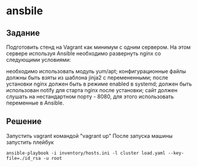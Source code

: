 # ansbile

## Задание 

Подготовить стенд на Vagrant как минимум с одним сервером. На этом сервере используя Ansible необходимо развернуть nginx со следующими условиями:

необходимо использовать модуль yum/apt;
конфигурационные файлы должны быть взяты из шаблона jinja2 с перемененными;
после установки nginx должен быть в режиме enabled в systemd;
должен быть использован notify для старта nginx после установки;
сайт должен слушать на нестандартном порту - 8080, для этого использовать переменные в Ansible.

## Решение 

Запустить vagrant командой "vagrant up"
После запуска машины запустить плейбук 
```
ansible-playbook -i inventory/hosts.ini -l cluster load.yaml --key-file=./id_rsa -u root
```

